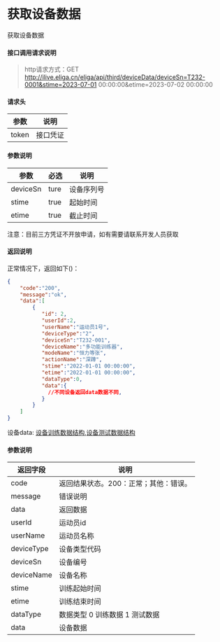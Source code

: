 # 获取设备数据

获取设备数据

#### 接口调用请求说明

>http请求方式：GET http://ilive.eliga.cn/eliga/api/third/deviceData/deviceSn=T232-0001&stime=2023-07-01 00:00:00&etime=2023-07-02 00:00:00

#### 请求头

| 参数  | 说明                                    |
|------|-----------------------------------------|
| token |    接口凭证                   |

#### 参数说明

| 参数 | 必选  | 说明                                    |
|------|------|-----------------------------------------|
| deviceSn | ture  | 设备序列号                      |
| stime | true  | 起始时间    |
| etime | true  | 截止时间     |

注意：目前三方凭证不开放申请，如有需要请联系开发人员获取

#### 返回说明

正常情况下，返回如下()：
```json
{
    "code":"200",
    "message":"ok",
    "data":[
        {
           "id": 2,
           "userId":2,
           "userName":"运动员1号",
           "deviceType":"2",
           "deviceSn":"T232-001",
           "deviceName":"多功能训练器", 
           "modeName":"恒力等张",
           "actionName":"深蹲",
           "stime":"2022-01-01 00:00:00", 
           "etime":"2022-01-01 00:00:00",
           "dataType":0,
           "data":{
             //不同设备返回data数据不同,
           }   
        }
    ]
}
```
设备data: [设备训练数据结构](/third/deviceDataJson.html),[设备测试数据结构](/third/deviceTestDataJson.html)

#### 参数说明

| 返回字段 | 说明                             |
|---------|----------------------------------|
| code    | 返回结果状态。200：正常；其他：错误。|
| message | 错误说明                        |
| data    | 返回数据                        |
| userId      | 运动员id                       |
| userName    | 运动员名称                      |
| deviceType    | 设备类型代码                  |
| deviceSn    | 设备编号                      |
| deviceName    | 设备名称                      |
| stime   | 训练起始时间                        |
| etime   | 训练结束时间                        |
| dataType   | 数据类型 0 训练数据 1 测试数据                        |
| data   | 设备数据                        |

